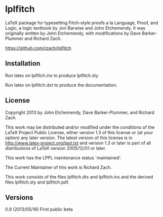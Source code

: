 lplfitch
========

LaTeX package for typesetting Fitch-style proofs a la Language, Proof, 
and Logic, a logic textbook by Jon Barwise and John Etchemendy. It was 
originally written by John Etchemendy, with modifications by 
Dave Barker-Plummer and Richard Zach.

https://github.com/rzach/lplfitch

Installation
------------

Run latex on lplfitch.ins to produce lplfitch.sty

Run latex on lplfitch.dxt to produce the documentation.

License
-------

Copyright 2013 by John Etchemendy, Dave Barker-Plummer, and Richard Zach

This work may be distributed and/or modified under the
conditions of the LaTeX Project Public License, either version 1.3
of this license or (at your option) any later version.
The latest version of this license is in
   http://www.latex-project.org/lppl.txt
and version 1.3 or later is part of all distributions of LaTeX
version 2005/12/01 or later.

This work has the LPPL maintenance status `maintained'.

The Current Maintainer of this work is Richard Zach.

This work consists of the files lplfitch.dtx and lplfitch.ins
and the derived files lplfitch.sty and lplfitch.pdf.

Versions
--------

0.9 (2013/05/16) First public beta

